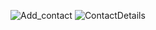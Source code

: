 ![Add_contact](https://github.com/Shadman268/Contact-Manager-App/assets/66688205/5da974de-3601-48cd-9b2c-3febda4f39be)
![ContactDetails](https://github.com/Shadman268/Contact-Manager-App/assets/66688205/c55c3cc5-1db1-4425-a0a7-e9d2481c90b3)
